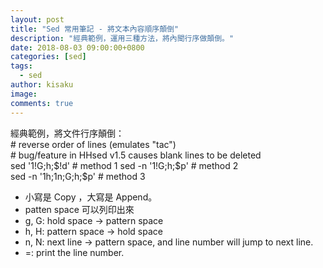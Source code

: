 ```yaml
---
layout: post
title: "Sed 常用筆記 - 將文本內容順序顛倒"
description: "經典範例，運用三種方法，將內聞行序做顛倒。"
date: 2018-08-03 09:00:00+0800
categories: [sed]
tags:
  - sed
author: kisaku
image:
comments: true
---
```



經典範例，將文件行序顛倒：  
\# reverse order of lines (emulates "tac")  
\# bug/feature in HHsed v1.5 causes blank lines to be deleted  
sed '1!G;h;$!d'               # method 1  
sed -n '1!G;h;$p'             # method 2  
sed -n '1h;1n;G;h;$p'         # method 3


* 小寫是 Copy ，大寫是 Append。
* patten space 可以列印出來
* g, G: hold space -> pattern space
* h, H: pattern space -> hold space 
* n, N: next line -> pattern space, and line number will jump to next line. 
* =: print the line number. 

